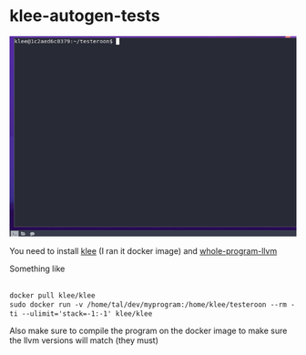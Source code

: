 # klee-autogen-tests

![Example](cov.gif)

You need to install [klee](https://klee.github.io/) (I ran it docker image) and [whole-program-llvm](https://github.com/travitch/whole-program-llvm)

Something like
```shell

docker pull klee/klee
sudo docker run -v /home/tal/dev/myprogram:/home/klee/testeroon --rm -ti --ulimit='stack=-1:-1' klee/klee
```
Also make sure to compile the program on the docker image to make sure the llvm versions will match (they must)

